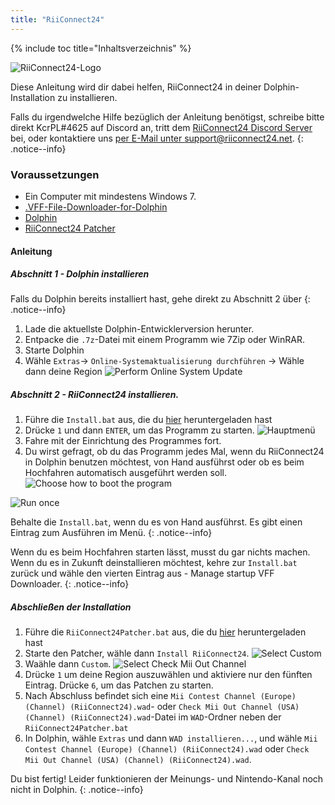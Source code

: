 ```yaml
---
title: "RiiConnect24"
---
```


{% include toc title="Inhaltsverzeichnis" %}

![RiiConnect24-Logo](/images/WiiRC24Logo.jpg)

Diese Anleitung wird dir dabei helfen, RiiConnect24 in deiner Dolphin-Installation zu installieren.

Falls du irgendwelche Hilfe bezüglich der Anleitung benötigst, schreibe bitte direkt KcrPL#4625 auf Discord an, tritt dem [RiiConnect24 Discord Server](https://discord.gg/b4Y7jfD) bei, oder kontaktiere uns [per E-Mail unter support@riiconnect24.net](mailto:support@riiconnect24.net).
{: .notice--info}

### Voraussetzungen
* Ein Computer mit mindestens Windows 7.
* [.VFF-File-Downloader-for-Dolphin](https://github.com/RiiConnect24/.VFF-File-Downloader-for-Dolphin/releases)
* [Dolphin](https://dolphin-emu.org/download/)
* [RiiConnect24 Patcher](https://github.com/RiiConnect24/RiiConnect24-Patcher/releases)

#### Anleitung

##### Abschnitt 1 - Dolphin installieren

Falls du Dolphin bereits installiert hast, gehe direkt zu Abschnitt 2 über
{: .notice--info}

1. Lade die aktuellste Dolphin-Entwicklerversion herunter.
2. Entpacke die `.7z`-Datei mit einem Programm wie 7Zip oder WinRAR.
3. Starte Dolphin
4. Wähle `Extras`-> `Online-Systemaktualisierung durchführen` -> Wähle dann deine Region ![Perform Online System Update](/images/Dolphin_RC24/1.jpg)

##### Abschnitt 2 - RiiConnect24 installieren.

1. Führe die `Install.bat` aus, die du [hier](https://github.com/RiiConnect24/.VFF-File-Downloader-for-Dolphin/releases) heruntergeladen hast
2. Drücke `1` und dann `ENTER`, um das Programm zu starten. ![Hauptmenü](/images/Dolphin_RC24/2.jpg)
3. Fahre mit der Einrichtung des Programmes fort.
4. Du wirst gefragt, ob du das Programm jedes Mal, wenn du RiiConnect24 in Dolphin benutzen möchtest, von Hand ausführst oder ob es beim Hochfahren automatisch ausgeführt werden soll. ![Choose how to boot the program](/images/Dolphin_RC24/3.jpg)

![Run once](/images/Dolphin_RC24/4.jpg)

Behalte die `Install.bat`, wenn du es von Hand ausführst. Es gibt einen Eintrag zum Ausführen im Menü.
{: .notice--info}

Wenn du es beim Hochfahren starten lässt, musst du gar nichts machen. Wenn du es in Zukunft deinstallieren möchtest, kehre zur `Install.bat` zurück und wähle den vierten Eintrag aus - Manage startup VFF Downloader.
{: .notice--info}

##### Abschließen der Installation

1. Führe die `RiiConnect24Patcher.bat` aus, die du [hier](https://github.com/RiiConnect24/RiiConnect24-Patcher/releases) heruntergeladen hast
2. Starte den Patcher, wähle dann `Install RiiConnect24`. ![Select Custom](/images/Dolphin_RC24/5.jpg)
3. Waähle dann `Custom`. ![Select Check Mii Out Channel](/images/Dolphin_RC24/6.jpg)
4. Drücke `1` um deine Region auszuwählen und aktiviere nur den fünften Eintrag. Drücke `6`, um das Patchen zu starten.
5. Nach Abschluss befindet sich eine `Mii Contest Channel (Europe) (Channel) (RiiConnect24).wad`- oder `Check Mii Out Channel (USA) (Channel) (RiiConnect24).wad`-Datei im `WAD`-Ordner neben der `RiiConnect24Patcher.bat`
6. In Dolphin, wähle `Extras` und dann `WAD installieren...`, und wähle `Mii Contest Channel (Europe) (Channel) (RiiConnect24).wad` oder `Check Mii Out Channel (USA) (Channel) (RiiConnect24).wad`.

Du bist fertig! Leider funktionieren der Meinungs- und Nintendo-Kanal noch nicht in Dolphin.
{: .notice--info}
